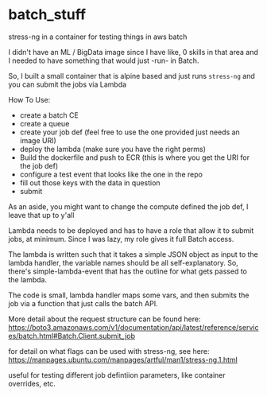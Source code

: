 # batch_stuff
stress-ng in a container for testing things in aws batch

I didn't have an ML / BigData image since I have like, 0 skills in that area and I needed to have something that would just -run- in Batch. 

So, I built a small container that is alpine based and just runs `stress-ng` and you can submit the jobs via Lambda

How To Use:
  - create a batch CE
  - create a queue
  - create your job def (feel free to use the one provided just needs an image URI)
  - deploy the lambda (make sure you have the right perms)
  - Build the dockerfile and push to ECR (this is where you get the URI for the job def)
  - configure a test event that looks like the one in the repo 
  - fill out those keys with the data in question
  - submit 

As an aside, you might want to change the compute defined the job def, I leave that up to y'all 

Lambda needs to be deployed and has to have a role that allow it to submit jobs, at minimum. 
Since I was lazy, my role gives it full Batch access. 

The lambda is written such that it takes a simple JSON object as input to the lambda handler, the variable names should be all self-explanatory. 
So, there's simple-lambda-event that has the outline for what gets passed to the lambda. 

The code is small, lambda handler maps some vars, and then submits the job via a function that just calls the batch API. 

More detail about the request structure can be found here: https://boto3.amazonaws.com/v1/documentation/api/latest/reference/services/batch.html#Batch.Client.submit_job


for detail on what flags can be used with stress-ng, see here: https://manpages.ubuntu.com/manpages/artful/man1/stress-ng.1.html

useful for testing different job defintiion parameters, like container overrides, etc. 
